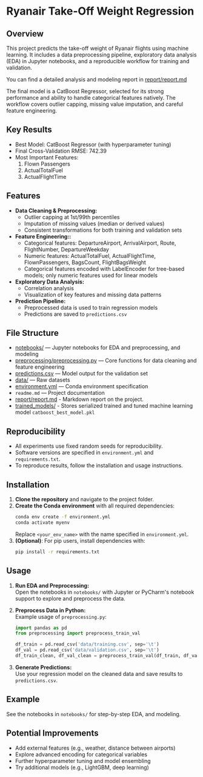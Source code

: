 # Ryanair Take-Off Weight Regression

## Overview
This project predicts the take-off weight of Ryanair flights using machine learning. It includes a data preprocessing pipeline, exploratory data analysis (EDA) in Jupyter notebooks, and a reproducible workflow for training and validation.

You can find a detailed analysis and modeling report in [report/report.md](https://github.com/banacchini/ryanairTakeOffWeightRegression/blob/master/report/report.md)

The final model is a CatBoost Regressor, selected for its strong performance and ability to handle categorical features natively. The workflow covers outlier capping, missing value imputation, and careful feature engineering. 

## Key Results
- Best Model: CatBoost Regressor (with hyperparameter tuning)
- Final Cross-Validation RMSE: 742.39
- Most Important Features:
  1. Flown Passengers
  2. ActualTotalFuel
  3. ActualFlightTime

## Features

- **Data Cleaning & Preprocessing:**  
  - Outlier capping at 1st/99th percentiles
  - Imputation of missing values (median or derived values)
  - Consistent transformations for both training and validation sets
- **Feature Engineering::**
  - Categorical features: DepartureAirport, ArrivalAirport, Route, FlightNumber, DepartureWeekday
  - Numeric features: ActualTotalFuel, ActualFlightTime, FlownPassengers, BagsCount, FlightBagsWeight
  - Categorical features encoded with LabelEncoder for tree-based models; only numeric features used for linear models
- **Exploratory Data Analysis:**  
  - Correlation analysis  
  - Visualization of key features and missing data patterns  
- **Prediction Pipeline:**  
  - Preprocessed data is used to train regression models  
  - Predictions are saved to `predictions.csv`

## File Structure

- [notebooks/](https://github.com/banacchini/ryanairTakeOffWeightRegression/tree/master/notebooks) — Jupyter notebooks for EDA and preprocessing, and modeling  
- [preprocessing/preprocessing.py](https://github.com/banacchini/ryanairTakeOffWeightRegression/blob/master/preprocessing/preprocessing.py) — Core functions for data cleaning and feature engineering  
- [predictions.csv](https://github.com/banacchini/ryanairTakeOffWeightRegression/blob/master/predictions.csv) — Model output for the validation set  
- [data/](https://github.com/banacchini/ryanairTakeOffWeightRegression/tree/master/data) — Raw datasets
- [environment.yml](https://github.com/banacchini/ryanairTakeOffWeightRegression/blob/master/environment.yml) — Conda environment specification  
- `readme.md` — Project documentation
- [report/report.md](https://github.com/banacchini/ryanairTakeOffWeightRegression/blob/master/report/report.md) - Markdown report on the project.
- [trained_models/](https://github.com/banacchini/ryanairTakeOffWeightRegression/tree/master/trained_models) - Stores serialized trained and tuned machine learning model `catboost_best_model.pkl`

## Reproducibility
  - All experiments use fixed random seeds for reproducibility.
  - Software versions are specified in `environment.yml` and `requirements.txt`.
  - To reproduce results, follow the installation and usage instructions.

## Installation

1. **Clone the repository** and navigate to the project folder.
2. **Create the Conda environment** with all required dependencies:
   ```bash
   conda env create -f environment.yml
   conda activate myenv
   ```
   Replace `<your_env_name>` with the name specified in `environment.yml`.
3. **(Optional)**: For pip users, install dependencies with:
   ```bash
   pip install -r requirements.txt
   ```

## Usage

1. **Run EDA and Preprocessing:**  
   Open the notebooks in `notebooks/` with Jupyter or PyCharm's notebook support to explore and preprocess the data.

2. **Preprocess Data in Python:**  
   Example usage of `preprocessing.py`:
   ```python
   import pandas as pd
   from preprocessing import preprocess_train_val

   df_train = pd.read_csv('data/training.csv', sep='\t')
   df_val = pd.read_csv('data/validation.csv', sep='\t')
   df_train_clean, df_val_clean = preprocess_train_val(df_train, df_val)
   ```

3. **Generate Predictions:**  
   Use your regression model on the cleaned data and save results to `predictions.csv`.


## Example

See the notebooks in `notebooks/` for step-by-step EDA, and modeling.

## Potential Improvements
  - Add external features (e.g., weather, distance between airports)
  - Explore advanced encoding for categorical variables
  - Further hyperparameter tuning and model ensembling
  - Try additional models (e.g., LightGBM, deep learning)
